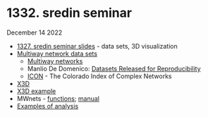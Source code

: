 # 1332. sredin seminar
December 14 2022

  - [1327. sredin seminar slides](https://github.com/bavla/ibm3m/blob/master/docs/sreda1327.pdf) - data sets, 3D visualization
  - [Multiway network data sets](https://github.com/bavla/ibm3m/tree/master/data)
    - [Multiway networks](http://vladowiki.fmf.uni-lj.si/doku.php?id=vlado:work:2m:mwn)
    - Manlio De Domenico: [Datasets Released for Reproducibility](https://manliodedomenico.com/data.php) 
    - [ICON](https://icon.colorado.edu/#!/) - The Colorado Index of Complex Networks
  - [X3D](http://vladowiki.fmf.uni-lj.si/doku.php?id=vlado:work:2m:mwn:x3d)
  - [X3D example](http://vladowiki.fmf.uni-lj.si/doku.php?id=vlado:work:2m:mwn:mwx3d)
  - MWnets - [functions](http://vladowiki.fmf.uni-lj.si/doku.php?id=vlado:work:2m:mwn:ops); [manual](https://github.com/bavla/ibm3m/blob/master/multiway/README.md) 
  - [Examples of analysis](http://vladowiki.fmf.uni-lj.si/doku.php?id=vlado:work:2m:mwn:genova:ana1)

